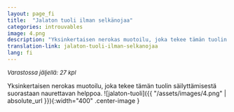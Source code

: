 ```yaml
---
layout: page_fi
title:  "Jalaton tuoli ilman selkänojaa"
categories: introuvables
image: 4.png
description: "Yksinkertaisen nerokas muotoilu, joka tekee tämän tuolin säilyttämisestä suorastaan naurettavan helppoa."
translation-link: jalaton-tuoli-ilman-selkanojaa
lang: fi
---
```

<font size="2"><i>Varastossa jäljellä: 27 kpl</i></font><br>

Yksinkertaisen nerokas muotoilu, joka tekee tämän tuolin säilyttämisestä suorastaan naurettavan helppoa.
![jalaton-tuoli]({{ "/assets/images/4.png" | absolute_url }}){:width="400" .center-image }
